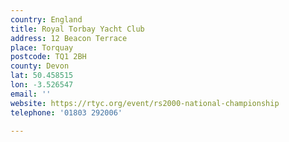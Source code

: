 ```yaml
---
country: England
title: Royal Torbay Yacht Club
address: 12 Beacon Terrace
place: Torquay
postcode: TQ1 2BH
county: Devon
lat: 50.458515
lon: -3.526547
email: ''
website: https://rtyc.org/event/rs2000-national-championship
telephone: '01803 292006'

---
```

